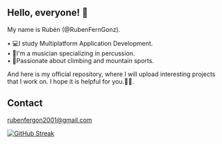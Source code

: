 <div class=align-center> 

## Hello, everyone!  🤟  

My name is Rubén (@RubenFernGonz).  

  • 💻I study Multiplatform Application Development.  
  • 🎵I'm a musician specializing in percussion.  
  • 🧗Passionate about climbing and mountain sports.  

And here is my official repository, where I will upload interesting projects that I work on.
I hope it is helpful for you.🤞😁.  

## Contact   
rubenfergon2001@gmail.com

[![GitHub Streak](http://github-readme-streak-stats.herokuapp.com?user=RubenFernGonz&theme=dark&border_radius=4.6&locale=es&date_format=j%20M%5B%20Y%5D&mode=weekly)](https://git.io/streak-stats)

</div>

<!--
**RubenFernGonz/RubenFernGonz** is a ✨ _special_ ✨ repository because its `README.md` (this file) appears on your GitHub profile.

Here are some ideas to get you started:

- 🔭 I’m currently working on ...
- 🌱 I’m currently learning ...
- 👯 I’m looking to collaborate on ...
- 🤔 I’m looking for help with ...
- 💬 Ask me about ...
- 📫 How to reach me: ...
- 😄 Pronouns: ...
- ⚡ Fun fact: ...
-->
